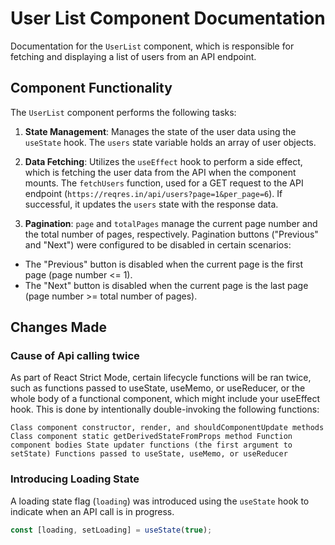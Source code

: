 # User List Component Documentation

Documentation for the `UserList` component, which is responsible for fetching and displaying a list of users from an API endpoint.

## Component Functionality

The `UserList` component performs the following tasks:

1. **State Management**: Manages the state of the user data using the `useState` hook. The `users` state variable holds an array of user objects.

2. **Data Fetching**: Utilizes the `useEffect` hook to perform a side effect, which is fetching the user data from the API when the component mounts. The `fetchUsers` function, used for a GET request to the API endpoint (`https://reqres.in/api/users?page=1&per_page=6`). If successful, it updates the `users` state with the response data.

3. **Pagination**: `page` and `totalPages` manage the current page number and the total number of pages, respectively. Pagination buttons ("Previous" and "Next") were configured to be disabled in certain scenarios:
- The "Previous" button is disabled when the current page is the first page (page number <= 1).
- The "Next" button is disabled when the current page is the last page (page number >= total number of pages).

## Changes Made

### Cause of Api calling twice

As part of React Strict Mode, certain lifecycle functions will be ran twice, such as functions passed to useState, useMemo, or useReducer, or the whole body of a functional component, which might include your useEffect hook. This is done by intentionally double-invoking the following functions:

`Class component constructor, render, and shouldComponentUpdate methods Class component static getDerivedStateFromProps method Function component bodies State updater functions (the first argument to setState) Functions passed to useState, useMemo, or useReducer`

### Introducing Loading State

A loading state flag (`loading`) was introduced using the `useState` hook to indicate when an API call is in progress.

```jsx
const [loading, setLoading] = useState(true);